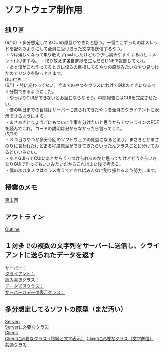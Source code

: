 # ソフトウェア制作用

## 独り言
(6/10)
・多分想定してるCUIの原型ができたと思う。一番てこずったのはスレッドを配列のようにして全員に受け取った文字を送信するやつ。  
・今は嬉しくなって取り敢えずpushしたけどもう少し読みやすくするのとコメント付けますね。
・取り敢えず各自進捗を生んだらLINEで報告してくれ。  
・あと僕がこれ作ってるときに僕らの目指してるやつの原型みたいなやつ見つけたのでリンクを貼っときます。  
  [GUI付き](http://www.rsch.tuis.ac.jp/~ohmi/software-basic/network4.html "GUI付き")  
(6/1)
・特に変わってない。今までのやつをクラスにわけてGUIのときになるべく分裂できるようにした。  
・やっぱりCUIができないとお話にならなそう。中間報告にはCUIを完成させたい。  
・僕の明日までの目標はサーバーに送られてきたやつを全員のクライアントに表示できるようにする。  
・まさあきとりょうごにもついに仕事を分けたいと思うからアウトラインのPDFを読んでくれ。コードの説明は分からなかったら言ってくれ。  
(5/24)  
・３つ目のやつが多分今回のソフトウェアの原型になると思う。まさきとかまさのりに言われたけどある程度原型ができてきたらいったんクラスごとに分けてみるといいみたい。  
・あとGUIってCUIにあとからくっつけられるのかと思ってたけどどうやらいきなりGUIで作ってもいいみたいだからこれはまた後で考える。  
・僕の次のタスクはクラス考えてできればみんなに割り振れるよう努力します。  


## 授業のメモ
[第１回](./softmemo.txt)  

## アウトライン
[Outline](./Outline2.pdf)  

## １対多での複数の文字列をサーバーに送信し、クライアントに送られたデータを返す
[サーバー：](./ChannelServer.java)  
[クライアント：](./ChannelClient.java)  
[読み書きクラス：](./ReadWrite.java)  
[データ送信クラス：](./SendThread.java)  
[サーバーのデータ表示クラス：](./PresentThread.java)  

## 多分想定してるソフトの原型（まだ汚い）
[Server:](./ChatServer.java)  
[Serverに必要なクラス:](./ServerThread.java)  
[Client:](./ChatClient.java)  
[Clientに必要なクラス（接続と文字表示）](./Connect.java)
[Clientに必要なクラス（文字送信）](./Reaction.java)  
[共通クラス:](./ReaderWriter.java)  